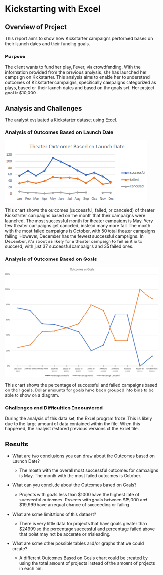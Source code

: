 # Kickstarting with Excel

## Overview of Project
This report aims to show how Kickstarter campaigns performed based on their launch dates and their funding goals. 
### Purpose
The client wants to fund her play, Fever, via crowdfunding. With the information provided from the previous analysis, she has launched her campaign on Kickstarter. This analysis aims to enable her to understand outcomes of Kickstarter campaigns, specifically campaigns categorized as plays, based on their launch dates and based on the goals set. Her project goal is $10,000. 
## Analysis and Challenges
The analyst evaluated a Kickstarter dataset using Excel. 
### Analysis of Outcomes Based on Launch Date

![](Theater_Outcomes_vs_Launch.png)


This chart shows the outcomes (successful, failed, or canceled) of theater Kickstarter campaigns based on the month that their campaigns were launched. The most successful month for theater campaigns is May. Very few theater campaigns get canceled, instead many more fail. The month with the most failed campaigns is October, with 50 total theater campaigns failing. However, December has the fewest successful campaigns. In December, it's about as likely for a theater campaign to fail as it is to succeed, with just 37 successful campaigns and 35 failed ones. 
### Analysis of Outcomes Based on Goals

![](Outcomes_vs_Goals2.png)


This chart shows the percentage of successful and failed campaigns based on their goals. Dollar amounts for goals have been grouped into bins to be able to show on a diagram. 
### Challenges and Difficulties Encountered
During the analysis of this data set, the Excel program froze. This is likely due to the large amount of data contained within the file. When this happened, the analyist restored previous versions of the Excel file. 
## Results

- What are two conclusions you can draw about the Outcomes based on Launch Date?
   * The month with the overall most successful outcomes for campaigns is May. The month with the most failed outcomes is October.

- What can you conclude about the Outcomes based on Goals?
   * Projects with goals less than $1000 have the highest rate of successful outcomes. Projects with goals between $15,000 and $19,999 have an equal chance of succeeding or failing. 

- What are some limitations of this dataset?
   * There is very little data for projects that have goals greater than $24999 so the percentage successful and percentage failed above that point may not be accurate or misleading. 

- What are some other possible tables and/or graphs that we could create?
   * A different Outcomes Based on Goals chart could be created by using the total amount of projects instead of the amount of projects in each bin. 
